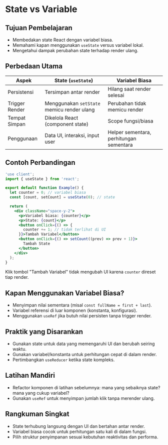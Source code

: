 # State vs Variable

## Tujuan Pembelajaran
- Membedakan state React dengan variabel biasa.
- Memahami kapan menggunakan `useState` versus variabel lokal.
- Mengetahui dampak perubahan state terhadap render ulang.

## Perbedaan Utama
| Aspek | State (`useState`) | Variabel Biasa |
| --- | --- | --- |
| Persistensi | Tersimpan antar render | Hilang saat render selesai |
| Trigger Render | Menggunakan `setState` memicu render ulang | Perubahan tidak memicu render |
| Tempat Simpan | Dikelola React (component state) | Scope fungsi/biasa |
| Penggunaan | Data UI, interaksi, input user | Helper sementara, perhitungan sementara |

## Contoh Perbandingan
```jsx
'use client';
import { useState } from 'react';

export default function Example() {
  let counter = 0; // variabel biasa
  const [count, setCount] = useState(0); // state

  return (
    <div className="space-y-2">
      <p>Variabel biasa: {counter}</p>
      <p>State: {count}</p>
      <button onClick={() => {
        counter += 1; // tidak terlihat di UI
      }}>Tambah Variabel</button>
      <button onClick={() => setCount((prev) => prev + 1)}>
        Tambah State
      </button>
    </div>
  );
}
```
Klik tombol "Tambah Variabel" tidak mengubah UI karena `counter` direset tiap render.

## Kapan Menggunakan Variabel Biasa?
- Menyimpan nilai sementara (misal `const fullName = first + last`).
- Variabel referensi di luar komponen (konstanta, konfigurasi).
- Menggunakan `useRef` jika butuh nilai persisten tanpa trigger render.

## Praktik yang Disarankan
- Gunakan state untuk data yang memengaruhi UI dan berubah seiring waktu.
- Gunakan variabel/konstanta untuk perhitungan cepat di dalam render.
- Pertimbangkan `useReducer` ketika state kompleks.

## Latihan Mandiri
- Refactor komponen di latihan sebelumnya: mana yang sebaiknya state? mana yang cukup variabel?
- Gunakan `useRef` untuk menyimpan jumlah klik tanpa merender ulang.

## Rangkuman Singkat
- State terhubung langsung dengan UI dan bertahan antar render.
- Variabel biasa cocok untuk perhitungan satu kali di dalam fungsi.
- Pilih struktur penyimpanan sesuai kebutuhan reaktivitas dan performa.
